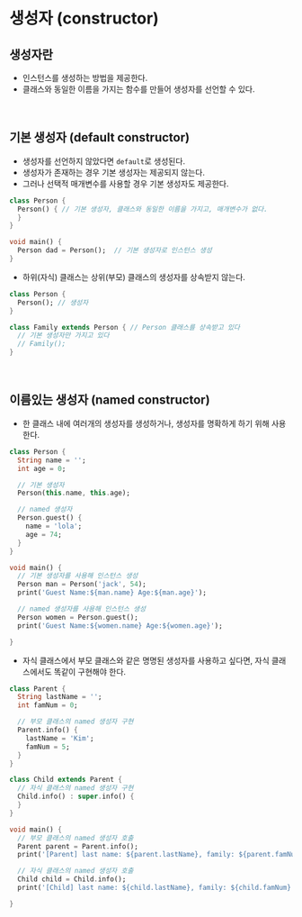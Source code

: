 # 생성자 (constructor)
## 생성자란
- 인스턴스를 생성하는 방법을 제공한다.
- 클래스와 동일한 이름을 가지는 함수를 만들어 생성자를 선언할 수 있다.  
<br/>

## 기본 생성자 (default constructor)  
- 생성자를 선언하지 않았다면 `default`로 생성된다.
- 생성자가 존재하는 경우 기본 생성자는 제공되지 않는다.
- 그러나 선택적 매개변수를 사용할 경우 기본 생성자도 제공한다.
```dart
class Person {
  Person() { // 기본 생성자, 클래스와 동일한 이름을 가지고, 매개변수가 없다.
  }
}

void main() {
  Person dad = Person();  // 기본 생성자로 인스턴스 생성
}
```

- 하위(자식) 클래스는 상위(부모) 클래스의 생성자를 상속받지 않는다.
```dart
class Person {
  Person(); // 생성자
}

class Family extends Person { // Person 클래스를 상속받고 있다
  // 기본 생성자만 가지고 있다
  // Family();
}
```
<br/>

## 이름있는 생성자 (named constructor)  
- 한 클래스 내에 여러개의 생성자를 생성하거나, 생성자를 명확하게 하기 위해 사용한다.
```dart
class Person {
  String name = '';
  int age = 0;

  // 기본 생성자
  Person(this.name, this.age);

  // named 생성자
  Person.guest() {
    name = 'lola';
    age = 74;
  }
}

void main() {
  // 기본 생성자를 사용해 인스턴스 생성
  Person man = Person('jack', 54);
  print('Guest Name:${man.name} Age:${man.age}');

  // named 생성자를 사용해 인스턴스 생성
  Person women = Person.guest();
  print('Guest Name:${women.name} Age:${women.age}');

}
```
- 자식 클래스에서 부모 클래스와 같은 명명된 생성자를 사용하고 싶다면, 자식 클래스에서도 똑같이 구현해야 한다.
```dart
class Parent {
  String lastName = '';
  int famNum = 0;

  // 부모 클래스의 named 생성자 구현
  Parent.info() {
    lastName = 'Kim';
    famNum = 5;
  }
}

class Child extends Parent {
  // 자식 클래스의 named 생성자 구현
  Child.info() : super.info() {
  }
}

void main() {
  // 부모 클래스의 named 생성자 호출
  Parent parent = Parent.info();
  print('[Parent] last name: ${parent.lastName}, family: ${parent.famNum}');

  // 자식 클래스의 named 생성자 호출
  Child child = Child.info();
  print('[Child] last name: ${child.lastName}, family: ${child.famNum}');

}
```
<br/>

